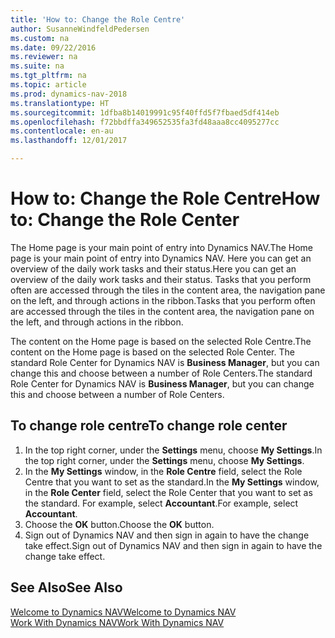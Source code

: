```yaml
---
title: 'How to: Change the Role Centre'
author: SusanneWindfeldPedersen
ms.custom: na
ms.date: 09/22/2016
ms.reviewer: na
ms.suite: na
ms.tgt_pltfrm: na
ms.topic: article
ms.prod: dynamics-nav-2018
ms.translationtype: HT
ms.sourcegitcommit: 1dfba8b14019991c95f40ffd5f7fbaed5df414eb
ms.openlocfilehash: f72bbdffa349652535fa3fd48aaa8cc4095277cc
ms.contentlocale: en-au
ms.lasthandoff: 12/01/2017

---
```


# <a name="how-to-change-the-role-center"></a><span data-ttu-id="23414-102">How to: Change the Role Centre</span><span class="sxs-lookup"><span data-stu-id="23414-102">How to: Change the Role Center</span></span>
<span data-ttu-id="23414-103">The Home page is your main point of entry into Dynamics NAV.</span><span class="sxs-lookup"><span data-stu-id="23414-103">The Home page is your main point of entry into Dynamics NAV.</span></span> <span data-ttu-id="23414-104">Here you can get an overview of the daily work tasks and their status.</span><span class="sxs-lookup"><span data-stu-id="23414-104">Here you can get an overview of the daily work tasks and their status.</span></span> <span data-ttu-id="23414-105">Tasks that you perform often are accessed through the tiles in the content area, the navigation pane on the left, and through actions in the ribbon.</span><span class="sxs-lookup"><span data-stu-id="23414-105">Tasks that you perform often are accessed through the tiles in the content area, the navigation pane on the left, and through actions in the ribbon.</span></span>

<span data-ttu-id="23414-106">The content on the Home page is based on the selected Role Centre.</span><span class="sxs-lookup"><span data-stu-id="23414-106">The content on the Home page is based on the selected Role Center.</span></span> <span data-ttu-id="23414-107">The standard Role Center for Dynamics NAV is **Business Manager**, but you can change this and choose between a number of Role Centers.</span><span class="sxs-lookup"><span data-stu-id="23414-107">The standard Role Center for Dynamics NAV is **Business Manager**, but you can change this and choose between a number of Role Centers.</span></span>

## <a name="to-change-role-center"></a><span data-ttu-id="23414-108">To change role centre</span><span class="sxs-lookup"><span data-stu-id="23414-108">To change role center</span></span>
1. <span data-ttu-id="23414-109">In the top right corner, under the **Settings** menu, choose **My Settings**.</span><span class="sxs-lookup"><span data-stu-id="23414-109">In the top right corner, under the **Settings** menu, choose **My Settings**.</span></span>
2. <span data-ttu-id="23414-110">In the **My Settings** window, in the **Role Centre** field, select the Role Centre that you want to set as the standard.</span><span class="sxs-lookup"><span data-stu-id="23414-110">In the **My Settings** window, in the **Role Center** field, select the Role Center that you want to set as the standard.</span></span> <span data-ttu-id="23414-111">For example, select **Accountant**.</span><span class="sxs-lookup"><span data-stu-id="23414-111">For example, select **Accountant**.</span></span>
3. <span data-ttu-id="23414-112">Choose the **OK** button.</span><span class="sxs-lookup"><span data-stu-id="23414-112">Choose the **OK** button.</span></span>
4. <span data-ttu-id="23414-113">Sign out of Dynamics NAV and then sign in again to have the change take effect.</span><span class="sxs-lookup"><span data-stu-id="23414-113">Sign out of Dynamics NAV and then sign in again to have the change take effect.</span></span>

## <a name="see-also"></a><span data-ttu-id="23414-114">See Also</span><span class="sxs-lookup"><span data-stu-id="23414-114">See Also</span></span>
[<span data-ttu-id="23414-115">Welcome to Dynamics NAV</span><span class="sxs-lookup"><span data-stu-id="23414-115">Welcome to Dynamics NAV</span></span>](across-get-started.md)  
[<span data-ttu-id="23414-116">Work With Dynamics NAV</span><span class="sxs-lookup"><span data-stu-id="23414-116">Work With Dynamics NAV</span></span>](ui-work-product.md)  

